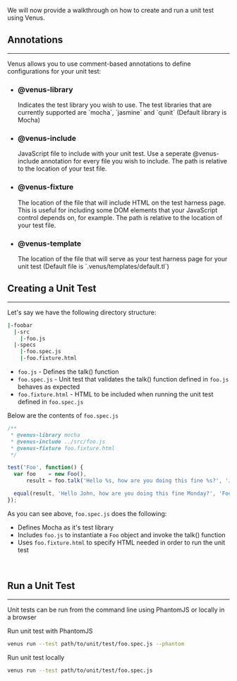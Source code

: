 We will now provide a walkthrough on how to create and run a unit test using Venus.

## Annotations
---
Venus allows you to use comment-based annotations to define configurations for your unit test:

* <h3>@venus-library</h3><p>Indicates the test library you wish to use. The test libraries that are currently supported are `mocha`, `jasmine` and `qunit` (Default library is Mocha)</p>
* <h3>@venus-include</h3><p>JavaScript file to include with your unit test. Use a seperate @venus-include annotation for every file you wish to include. The path is relative to the location of your test file.</p>
* <h3>@venus-fixture</h3><p>The location of the file that will include HTML on the test harness page. This is useful for including some DOM elements that your JavaScript control depends on, for example. The path is relative to the location of your test file.</p>
* <h3>@venus-template</h3><p>The location of the file that will serve as your test harness page for your unit test (Default file is `.venus/templates/default.tl`)</p>

## Creating a Unit Test
---
Let's say we have the following directory structure:

```bash
|-foobar
  |-src
    |-foo.js
  |-specs
    |-foo.spec.js
    |-foo.fixture.html
```

* `foo.js`      - Defines the talk() function
* `foo.spec.js` - Unit test that validates the talk() function defined in `foo.js` behaves as expected
* `foo.fixture.html` - HTML to be included when running the unit test defined in `foo.spec.js`

Below are the contents of `foo.spec.js`

```js
/**
 * @venus-library mocha
 * @venus-include ../src/foo.js
 * @venus-fixture foo.fixture.html
 */

test('Foo', function() {
  var foo    = new Foo(),
      result = foo.talk('Hello %s, how are you doing this fine %s?', 'John', 'Monday');

  equal(result, 'Hello John, how are you doing this fine Monday?', 'Foo.talk() formats the string correctly');
});
```

As you can see above, `foo.spec.js` does the following:

* Defines Mocha as it's test library
* Includes `foo.js` to instantiate a `Foo` object and invoke the talk() function
* Uses `foo.fixture.html` to specify HTML needed in order to run the unit test

<br/>

## Run a Unit Test
---
Unit tests can be run from the command line using PhantomJS or locally in a browser

Run unit test with PhantomJS
```bash
venus run --test path/to/unit/test/foo.spec.js --phantom
```

Run unit test locally
```bash
venus run --test path/to/unit/test/foo.spec.js
```

